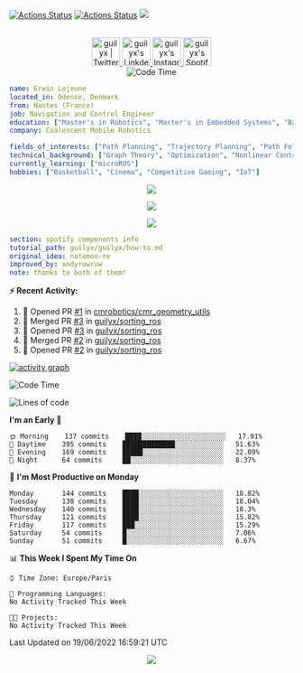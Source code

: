[![Actions Status](https://github.com/guilyx/guilyx/workflows/wakatime-stats/badge.svg)](https://github.com/guilyx/guilyx/actions)
[![Actions Status](https://github.com/guilyx/guilyx/workflows/update-gh-activity/badge.svg)](https://github.com/guilyx/guilyx/actions)
![](https://visitor-badge.glitch.me/badge?page_id=guilyx.guilyx)

<p align="center">
<br/>
<a href="https://twitter.com/nthofhisname">
  <img alt="guilyx | Twitter" width="50px" src="https://user-images.githubusercontent.com/43545812/144034996-602b144a-16e1-41cc-99e7-c6040b20dcaf.png"/>
</a>
<a href="https://www.linkedin.com/in/erwinlejeune-lkn">
  <img alt="guilyx's LinkdeIN" width="50px" src="https://user-images.githubusercontent.com/43545812/144035037-0f415fc7-9f96-4517-a370-ccc6e78a714b.png" />
</a>
<a href="https://www.instagram.com/nthofhisname">
  <img alt="guilyx's Instagram" width="50px" src="https://user-images.githubusercontent.com/43545812/144035088-0dfb165f-8fe0-4d13-896c-876c29d2b128.png" />
</a>
<a href="https://open.spotify.com/user/11147618695?si=zZFn6uAGRLyoU02lsG50GA">
  <img alt="guilyx's Spotify" width="50px" src="https://user-images.githubusercontent.com/43545812/144035120-1ad5169b-91c7-4078-bef9-6a82c733f373.png" />
</a>
<br>
<img alt="Code Time" src="https://img.shields.io/endpoint?style=flat&url=https://codetime-api.datreks.com/badge/1615?logoColor=white%26project=%26recentMS=0%26showProject=false" />
</p>

```yaml
name: Erwin Lejeune
located_in: Odense, Denmark
from: Nantes (France)
job: Navigation and Control Engineer
education: ["Master's in Robotics", "Master's in Embedded Systems", "Bachelor's in Electronics"]
company: Coalescent Mobile Robotics

fields_of_interests: ["Path Planning", "Trajectory Planning", "Path Following", "Behaviour Planning", "Localization", "Sensor Fusion", "Embedded Systems"]
technical_background: ["Graph Theory", "Optimization", "Nonlinear Control", "Real-Time Systems", "Automated Planning"]
currently_learning: ["microROS"]
hobbies: ["Basketball", "Cinema", "Competitive Gaming", "IoT"]
```

<p align="center">
  <img alig src="https://github-profile-trophy.vercel.app/?username=guilyx&column=6&rank=SSS,SS,S,AAA,AA,A,B,C" />
</p>

<p align="center">
  <a href="https://spotify-github-profile.vercel.app/api/view?uid=11147618695&redirect=true">
    <img src="https://spotify-github-profile.vercel.app/api/view?uid=11147618695&cover_image=true&theme=default&bar_color=e3e3e3&bar_color_cover=true">
  </a>
</p>

<p align="center">
  <img src="https://guilyx.vercel.app/api/top-played">
</p>
 
```yaml
section: spotify components info
tutorial_path: guilyx/guilyx/how-to.md
original_idea: natemoo-re
improved_by: andyruwruw
note: thanks to both of them!
```


**:zap: Recent Activity:**

<!--START_SECTION:activity-->
1. 💪 Opened PR [#1](https://github.com/cmrobotics/cmr_geometry_utils/pull/1) in [cmrobotics/cmr_geometry_utils](https://github.com/cmrobotics/cmr_geometry_utils)
2. 🎉 Merged PR [#3](https://github.com/guilyx/sorting_ros/pull/3) in [guilyx/sorting_ros](https://github.com/guilyx/sorting_ros)
3. 💪 Opened PR [#3](https://github.com/guilyx/sorting_ros/pull/3) in [guilyx/sorting_ros](https://github.com/guilyx/sorting_ros)
4. 🎉 Merged PR [#2](https://github.com/guilyx/sorting_ros/pull/2) in [guilyx/sorting_ros](https://github.com/guilyx/sorting_ros)
5. 💪 Opened PR [#2](https://github.com/guilyx/sorting_ros/pull/2) in [guilyx/sorting_ros](https://github.com/guilyx/sorting_ros)
<!--END_SECTION:activity-->

[![activity graph](https://activity-graph.herokuapp.com/graph?username=guilyx&custom_title=Erwin's%20activity%20graph&theme=github-light&hide_border=true)](https://github.com/ashutosh00710/github-readme-activity-graph)

<!--START_SECTION:waka-->
![Code Time](http://img.shields.io/badge/Code%20Time-0%20secs-blue)

![Lines of code](https://img.shields.io/badge/From%20Hello%20World%20I%27ve%20Written-292%20Thousand%20lines%20of%20code-blue)

**I'm an Early 🐤** 

```text
🌞 Morning    137 commits    ████░░░░░░░░░░░░░░░░░░░░░   17.91% 
🌆 Daytime    395 commits    █████████████░░░░░░░░░░░░   51.63% 
🌃 Evening    169 commits    █████░░░░░░░░░░░░░░░░░░░░   22.09% 
🌙 Night      64 commits     ██░░░░░░░░░░░░░░░░░░░░░░░   8.37%

```
📅 **I'm Most Productive on Monday** 

```text
Monday       144 commits    ████░░░░░░░░░░░░░░░░░░░░░   18.82% 
Tuesday      138 commits    ████░░░░░░░░░░░░░░░░░░░░░   18.04% 
Wednesday    140 commits    ████░░░░░░░░░░░░░░░░░░░░░   18.3% 
Thursday     121 commits    ████░░░░░░░░░░░░░░░░░░░░░   15.82% 
Friday       117 commits    ███░░░░░░░░░░░░░░░░░░░░░░   15.29% 
Saturday     54 commits     █░░░░░░░░░░░░░░░░░░░░░░░░   7.06% 
Sunday       51 commits     █░░░░░░░░░░░░░░░░░░░░░░░░   6.67%

```


📊 **This Week I Spent My Time On** 

```text
⌚︎ Time Zone: Europe/Paris

💬 Programming Languages: 
No Activity Tracked This Week

🐱‍💻 Projects: 
No Activity Tracked This Week

```


 Last Updated on 19/06/2022 16:59:21 UTC
<!--END_SECTION:waka-->

<p align="center">
  <img src="https://capsule-render.vercel.app/api?type=waving&color=gradient&height=60&section=footer"/>
</p>
